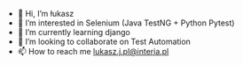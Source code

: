 - 👋 Hi, I’m łukasz
- 👀 I’m interested in Selenium (Java TestNG + Python Pytest)
- 🌱 I’m currently learning django
- 💞️ I’m looking to collaborate on Test Automation
- 📫 How to reach me lukasz.j.pl@interia.pl
